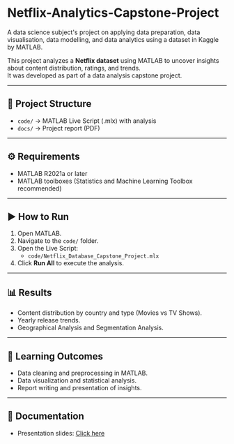 # Netflix-Analytics-Capstone-Project
A data science subject's project on applying data preparation, data visualisation, data modelling, and data analytics using a dataset in Kaggle by MATLAB. 

This project analyzes a **Netflix dataset** using MATLAB to uncover insights about content distribution, ratings, and trends.  
It was developed as part of a data analysis capstone project.

---

## 📂 Project Structure
- `code/` → MATLAB Live Script (.mlx) with analysis
- `docs/` → Project report (PDF)

---

## ⚙️ Requirements
- MATLAB R2021a or later  
- MATLAB toolboxes (Statistics and Machine Learning Toolbox recommended)  

---

## ▶️ How to Run
1. Open MATLAB.  
2. Navigate to the `code/` folder.  
3. Open the Live Script:  
   - `code/Netflix_Database_Capstone_Project.mlx`  
4. Click **Run All** to execute the analysis.  

---

## 📊 Results
- Content distribution by country and type (Movies vs TV Shows).  
- Yearly release trends.  
- Geographical Analysis and Segmentation Analysis.   

---

## 🎯 Learning Outcomes
- Data cleaning and preprocessing in MATLAB.  
- Data visualization and statistical analysis.  
- Report writing and presentation of insights.  

---

## 📑 Documentation
- Presentation slides: [Click here](https://docs.google.com/presentation/d/1OnIJo_kNyaDiRSyKGM3N7OjhWODn8t0R/edit?usp=sharing&ouid=112554584782172756016&rtpof=true&sd=true)

